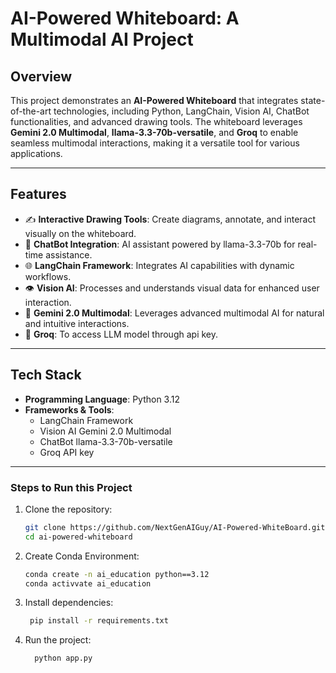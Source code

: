 # **AI-Powered Whiteboard: A Multimodal AI Project**

## **Overview**
This project demonstrates an **AI-Powered Whiteboard** that integrates state-of-the-art technologies, including Python, LangChain, Vision AI, ChatBot functionalities, and advanced drawing tools. The whiteboard leverages **Gemini 2.0 Multimodal**, **llama-3.3-70b-versatile**, and **Groq** to enable seamless multimodal interactions, making it a versatile tool for various applications.

---

## **Features**
- ✍️ **Interactive Drawing Tools**: Create diagrams, annotate, and interact visually on the whiteboard.
- 🤖 **ChatBot Integration**: AI assistant powered by llama-3.3-70b for real-time assistance.
- 🌐 **LangChain Framework**: Integrates AI capabilities with dynamic workflows.
- 👁️ **Vision AI**: Processes and understands visual data for enhanced user interaction.
- 🎨 **Gemini 2.0 Multimodal**: Leverages advanced multimodal AI for natural and intuitive interactions.
- 🚀 **Groq**: To access LLM model through api key.

---

## **Tech Stack**
- **Programming Language**: Python 3.12
- **Frameworks & Tools**:
  - LangChain Framework
  - Vision AI Gemini 2.0 Multimodal
  - ChatBot llama-3.3-70b-versatile
  - Groq API key

---


### **Steps to Run this Project**
1. Clone the repository:
   ```bash
   git clone https://github.com/NextGenAIGuy/AI-Powered-WhiteBoard.git
   cd ai-powered-whiteboard
   ```
2. Create Conda Environment:
   ```bash
   conda create -n ai_education python==3.12
   conda activvate ai_education
   ```
3. Install dependencies:
   ```bash
    pip install -r requirements.txt
    ```
4. Run the project:
   ```bash
     python app.py
     ```
